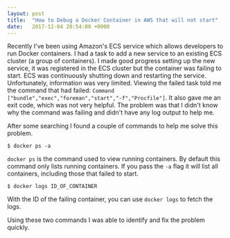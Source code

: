 ```yaml
---
layout: post
title:  "How to Debug a Docker Container in AWS that will not start"
date:   2017-12-04 20:54:00 +0000
---
```


Recently I've been using Amazon's ECS service which allows developers to run Docker containers. I had a task to add a new service to an existing ECS cluster (a group of containers). I made good progress setting up the new service, it was registered in the ECS cluster but the container was failing to start. ECS was continuously shutting down and restarting the service. Unfortunately, information was very limited. Viewing the failed task told me the command that had failed: `Command ["bundle","exec","foreman","start","-f","Procfile"]`. It also gave me an exit code, which was not very helpful. The problem was that I didn't know why the command was failing and didn't have any log output to help me.

After some searching I found a couple of commands to help me solve this problem.

```
$ docker ps -a
```

`docker ps` is the command used to view running containers. By default this command only lists running containers. If you pass the `-a` flag it will list all containers, including those that failed to start.

```
$ docker logs ID_OF_CONTAINER
```

With the ID of the failing container, you can use `docker logs` to fetch the logs.

Using these two commands I was able to identify and fix the problem quickly.

